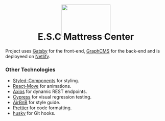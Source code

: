 <p align="center" styled="margin-top: -20px; padding: 0;">
  <img width="153" height="100" style="margin-top: -50px;"src="https://github.com/wildpow/new-esc-gatsby/raw/master/src/images/logo.png">
</p>

<h1 style="text-align: center; margin-top: -30px;"><a hfref="https://www.escmattresscenter.com/">E.S.C Mattress Center</a></h1>

Project uses [Gatsby](https://www.gatsbyjs.org/) for the front-end, [GraphCMS](https://graphcms.com/) for the back-end and is deployeed on [Netlify](https://www.netlify.com/).

### Other Technologies

- [Styled-Components](https://www.styled-components.com/) for styling.
- [React-Move](https://react-move.js.org/#/) for animations.
- [Axios](https://github.com/axios/axios) for dynamic REST endpoints.
- [Cypress](https://www.cypress.io/) for visual regression testing.
- [AirBnB](https://github.com/airbnb/javascript) for style guide.
- [Prettier](https://prettier.io/) for code formatting.
- [husky](https://github.com/typicode/husky) for Git hooks.
